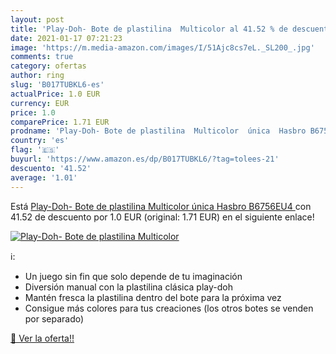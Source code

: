 ```yaml
---
layout: post
title: 'Play-Doh- Bote de plastilina  Multicolor al 41.52 % de descuento'
date: 2021-01-17 07:21:23
image: 'https://m.media-amazon.com/images/I/51Ajc8cs7eL._SL200_.jpg'
comments: true
category: ofertas
author: ring
slug: 'B017TUBKL6-es'
actualPrice: 1.0 EUR
currency: EUR
price: 1.0
comparePrice: 1.71 EUR
prodname: 'Play-Doh- Bote de plastilina  Multicolor  única  Hasbro B6756EU4 '
country: 'es'
flag: '🇪🇸'
buyurl: 'https://www.amazon.es/dp/B017TUBKL6/?tag=tolees-21'
descuento: '41.52'
average: '1.01'
---
```


Está [Play-Doh- Bote de plastilina  Multicolor  única  Hasbro B6756EU4 ](https://www.amazon.es/dp/B017TUBKL6/?tag=tolees-21) con 41.52 de descuento por 1.0 EUR (original: 1.71 EUR) en el siguiente enlace!

[![Play-Doh- Bote de plastilina  Multicolor](https://m.media-amazon.com/images/I/51Ajc8cs7eL._SL200_.jpg)](https://www.amazon.es/dp/B017TUBKL6/?tag=tolees-21)

ℹ️:

- Un juego sin fin que solo depende de tu imaginación
- Diversión manual con la plastilina clásica play-doh
- Mantén fresca la plastilina dentro del bote para la próxima vez
- Consigue más colores para tus creaciones (los otros botes se venden por separado)

[🛒 Ver la oferta!!](https://www.amazon.es/dp/B017TUBKL6/?tag=tolees-21)
